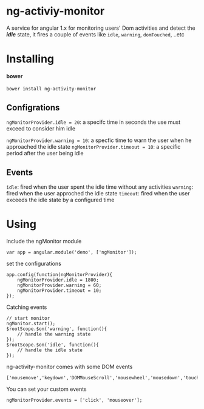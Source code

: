 # ng-activiy-monitor

A service for angular 1.x for monitoring users' Dom activities and detect the ***idle*** state, it fires a couple of events like `idle`, `warning`, `domTouched`, ..etc
# Installing
#### bower

``` 
bower install ng-activity-monitor
```
## Configrations
`ngMonitorProvider.idle = 20`:  a specifc time in seconds the use must exceed to consider him idle

`ngMonitorProvider.warning = 10`:  a specfic time to warn the user when he approached the idle state
`ngMonitorProvider.timeout = 10`:  a specific period after the user being idle

## Events
`idle`: fired when the user spent the idle time without any activities
`warning`: fired when the user approched the idle state
`timeout`: fired when the user exceeds the idle state by a configured time

# Using
Include the ngMonitor module
```
var app = angular.module('demo', ['ngMonitor']);
```
set the configurations
```
app.config(function(ngMonitorProvider){
    ngMonitorProvider.idle = 1800; 
    ngMonitorProvider.warning = 60;
    ngMonitorProvider.timeout = 10;
});
```
Catching events
```
// start monitor
ngMonitor.start();
$rootScope.$on('warning', function(){
    // handle the warning state
});
$rootScope.$on('idle', function(){
    // handle the idle state
});
```
ng-activity-monitor  comes with some DOM events
```
['mousemove','keydown','DOMMouseScroll','mousewheel','mousedown','touchstart']
```
You can set your custom events
```
ngMonitorProvider.events = ['click', 'mouseover'];
```
